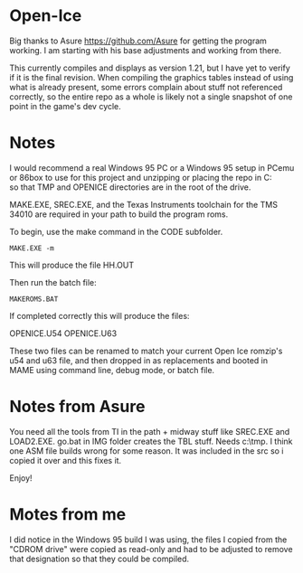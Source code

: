 # Open-Ice

Big thanks to Asure https://github.com/Asure for getting the program working.  I am starting with his base adjustments and working from there.

This currently compiles and displays as version 1.21, but I have yet to verify if it is the final revision.
When compiling the graphics tables instead of using what is already present, some errors complain about stuff not referenced correctly,
so the entire repo as a whole is likely not a single snapshot of one point in the game's dev cycle.

# Notes

I would recommend a real Windows 95 PC or a Windows 95 setup in PCemu or 86box to use for this project and unzipping or placing the repo in C:\
so that TMP and OPENICE directories are in the root of the drive.

MAKE.EXE, SREC.EXE, and the Texas Instruments toolchain for the TMS 34010 are required in your path to build the program roms.

To begin, use the make command in the CODE subfolder.

```
MAKE.EXE -m
```

This will produce the file HH.OUT

Then run the batch file:

```
MAKEROMS.BAT
```

If completed correctly this will produce the files:

OPENICE.U54
OPENICE.U63

These two files can be renamed to match your current Open Ice romzip's u54 and u63 file, and then dropped in as replacements and booted in MAME
using command line, debug mode, or batch file.

# Notes from Asure

You need all the tools from TI in the path + midway stuff like SREC.EXE and LOAD2.EXE.
go.bat in IMG folder creates the TBL stuff. Needs c:\tmp. I think one ASM file builds wrong for some reason.
It was included in the src so i copied it over and this fixes it.


Enjoy!

# Motes from me

I did notice in the Windows 95 build I was using, the files I copied from the "CDROM drive" were copied as read-only and had to be adjusted to
remove that designation so that they could be compiled.
